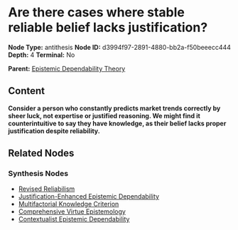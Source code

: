 # Are there cases where stable reliable belief lacks justification?

**Node Type:** antithesis
**Node ID:** d3994f97-2891-4880-bb2a-f50beeecc444
**Depth:** 4
**Terminal:** No

**Parent:** [Epistemic Dependability Theory](epistemic-dependability-theory-synthesis-2a3d8b05-805b-4f57-9aca-36d4755502df.md)

## Content

**Consider a person who constantly predicts market trends correctly by sheer luck, not expertise or justified reasoning. We might find it counterintuitive to say they have knowledge, as their belief lacks proper justification despite reliability.**

## Related Nodes

### Synthesis Nodes

- [Revised Reliabilism](revised-reliabilism-synthesis-c2303f7c-cb0e-470d-af6a-e92d97e4d54a.md)
- [Justification-Enhanced Epistemic Dependability](justification-enhanced-epistemic-dependability-synthesis-0288b999-6d23-4185-ad2a-69c58ff4ee6d.md)
- [Multifactorial Knowledge Criterion](multifactorial-knowledge-criterion-synthesis-2705ae79-d40c-402d-8418-c1b429acf858.md)
- [Comprehensive Virtue Epistemology](comprehensive-virtue-epistemology-synthesis-f34d5aec-8513-4f2b-843a-32ca32768771.md)
- [Contextualist Epistemic Dependability](contextualist-epistemic-dependability-synthesis-8d4b2192-9ff4-4f3c-ad4b-1f17fcd4a609.md)
